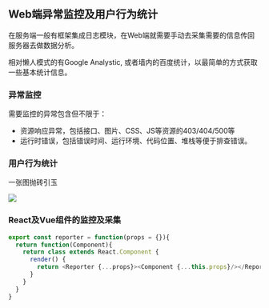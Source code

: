 ## Web端异常监控及用户行为统计

在服务端一般有框架集成日志模块，在Web端就需要手动去采集需要的信息传回服务器去做数据分析。

相对懒人模式的有Google Analystic, 或者墙内的百度统计，以最简单的方式获取一些基本统计信息。

### 异常监控

需要监控的异常包含但不限于：

- 资源响应异常，包括接口、图片、CSS、JS等资源的403/404/500等
- 运行时错误，包括错误时间、运行环境、代码位置、堆栈等便于排查错误。

### 用户行为统计

一张图抛砖引玉

<img style="display:block;margin:0 auto" src="http://wx2.sinaimg.cn/mw690/df3fcedbgy1ft7cpcpbftj20h536oqjg.jpg" />

### React及Vue组件的监控及采集

```javascript
export const reporter = function(props = {}){
  return function(Component){
    return class extends React.Component {
      render() {
        return <Reporter {...props}><Component {...this.props}/></Reporter>
      }
    }
  }
}
```
